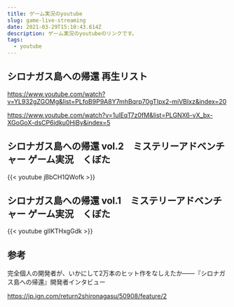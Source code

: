 ```yaml
---
title: ゲーム実況のyoutube
slug: game-live-streaming
date: 2021-03-29T15:10:43.614Z
description: ゲーム実況のyoutubeのリンクです。
tags:
  - youtube
---
```

## シロナガス島への帰還 再生リスト

<https://www.youtube.com/watch?v=YL932gZGOMg&list=PLfoB9P9A8Y7mhBqrp70gTIpx2-miVBIxz&index=20>

<https://www.youtube.com/watch?v=1ulEqT7z0fM&list=PLGNX6-vX_bx-XGoGoX-dsCP6idku0HiBy&index=5>

## シロナガス島への帰還 vol.2　ミステリーアドベンチャー ゲーム実況　くぼた

{{< youtube jBbCH1QWofk >}}

## シロナガス島への帰還 vol.1　ミステリーアドベンチャー ゲーム実況　くぼた

{{< youtube glIKTHxgGdk >}}

## 参考

完全個人の開発者が、いかにして2万本のヒット作をなしえたか――『シロナガス島への帰還』開発者インタビュー

<https://jp.ign.com/return2shironagasu/50908/feature/2>